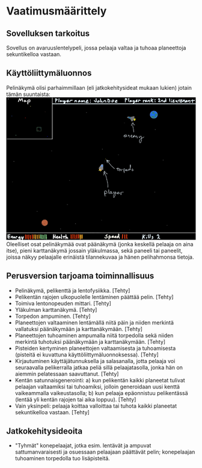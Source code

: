# Vaatimusmäärittely

## Sovelluksen tarkoitus

Sovellus on avaruuslentelypeli, jossa pelaaja valtaa ja tuhoaa planeettoja sekuntikelloa vastaan.

## Käyttöliittymäluonnos

Pelinäkymä olisi parhaimmillaan (eli jatkokehitysideat mukaan lukien) jotain tämän suuntaista:
<img src="https://github.com/Jakoviz/ot-harjoitustyo/blob/master/dokumentaatio/Pelinakyma.jpg">
Oleelliset osat pelinäkymää ovat päänäkymä (jonka keskellä pelaaja on aina itse), pieni karttanäkymä jossain yläkulmassa, sekä paneeli tai paneelit, joissa näkyy pelaajalle erinäistä tilannekuvaa ja hänen pelihahmonsa tietoja.

## Perusversion tarjoama toiminnallisuus
- Pelinäkymä, pelikenttä ja lentofysiikka. [Tehty]
- Pelikentän rajojen ulkopuolelle lentäminen päättää pelin. [Tehty]
- Toimiva lentonopeuden mittari. [Tehty]
- Yläkulman karttanäkymä. [Tehty]
- Torpedon ampuminen. [Tehty]
- Planeettojen valtaaminen lentämällä niitä päin ja niiden merkintä vallatuksi päänäkymään ja karttanäkymään. [Tehty]
- Planeettojen tuhoaminen ampumalla niitä torpedolla sekä niiden merkintä tuhotuksi päänäkymään ja karttanäkymään. [Tehty]
- Pisteiden kertyminen planeettojen valtaamisesta ja tuhoamisesta (pisteitä ei kuvattuna käyttöliittymäluonnoksessa). [Tehty]
- Kirjautuminen käyttäjätunnuksella ja salasanalla, jotta pelaaja voi seuraavalla pelikerralla jatkaa peliä sillä pelaajatasolla, jonka hän on aiemmin pelatessaan saavuttanut. [Tehty]
- Kentän satunnaisgenerointi: a) kun pelikentän kaikki planeetat tulivat pelaajan valtaamiksi tai tuhoamiksi, jolloin generoidaan uusi kenttä vaikeammalla vaikeustasolla; b) kun pelaaja epäonnistuu pelikentässä (lentää yli kentän rajojen tai aika loppuu). [Tehty]
- Vain yksinpeli: pelaaja koittaa valloittaa tai tuhota kaikki planeetat sekuntikelloa vastaan. [Tehty]

## Jatkokehitysideoita

- "Tyhmät" konepelaajat, jotka esim. lentävät ja ampuvat sattumanvaraisesti ja osuessaan pelaajaan päättävät pelin; konepelaajan tuhoaminen torpedolla tuo lisäpisteitä.
